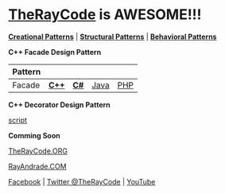 # [TheRayCode](../../../README.md) is AWESOME!!!

**[Creational Patterns](../README.md)** | **[Structural Patterns](../../Structural/README.md)** | **[Behavioral Patterns](../../Behavioral/README.md)**

**C++ Facade Design Pattern**

|Pattern|   |   |   |   |
|---|---|---|---|---|
| Facade | [**C++**](../../../CPP/Structural/Facade/README.md) | [**C#**](../../../Csharp/Structural/Facade/README.md) | [Java](../../../Java/Structural/Facade/README.md) | [PHP](../../../PHP/Structural/Facade/README.md) |

**C++ Decorator Design Pattern**

[script](./script/page01.md)

**Comming Soon**

[TheRayCode.ORG](https://www.TheRayCode.org)

[RayAndrade.COM](https://www.RayAndrade.com)

[Facebook](https://www.facebook.com/TheRayCode/) | [Twitter @TheRayCode](https://www.twitter.com/TheRayCode/) | [YouTube](https://www.youtube.com/TheRayCode/)
